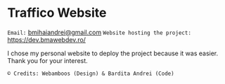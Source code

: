 # Traffico Website

`Email:` bmihaiandrei@gmail.com
`Website hosting the project:`	https://dev.bmawebdev.ro/

I chose my personal website to deploy the project because it was easier. Thank you for your interest.

`© Credits: Webamboos (Design) & Bardita Andrei (Code)`